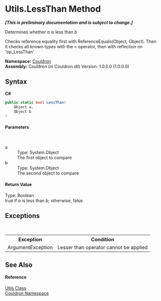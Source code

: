 # Utils.LessThan Method 
 _**\[This is preliminary documentation and is subject to change.\]**_

Determines whether *a* is less than *b*

 Checks reference equality first with ReferenceEquals(Object, Object). Then it checks all known types with the < operator, then with reflection on 'op_LessThan'

**Namespace:**&nbsp;<a href="N_Couldron">Couldron</a><br />**Assembly:**&nbsp;Couldron (in Couldron.dll) Version: 1.0.0.0 (1.0.0.0)

## Syntax

**C#**<br />
``` C#
public static bool LessThan(
	Object a,
	Object b
)
```


#### Parameters
&nbsp;<dl><dt>a</dt><dd>Type: System.Object<br />The first object to compare</dd><dt>b</dt><dd>Type: System.Object<br />The second object to compare</dd></dl>

#### Return Value
Type: Boolean<br />true if *a* is less than *b*; otherwise, false.

## Exceptions
&nbsp;<table><tr><th>Exception</th><th>Condition</th></tr><tr><td>ArgumentException</td><td>Lesser than operator cannot be applied</td></tr></table>

## See Also


#### Reference
<a href="T_Couldron_Utils">Utils Class</a><br /><a href="N_Couldron">Couldron Namespace</a><br />